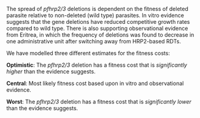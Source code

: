 The spread of *pfhrp2\/3* deletions is dependent on the fitness of deleted parasite relative to non-deleted (wild type) parasites. In vitro evidence suggests that the gene deletions have reduced competitive growth rates compared to wild type. There is also supporting observational evidence from Eritrea, in which the frequency of deletions was found to decrease in one administrative unit after switching away from HRP2-based RDTs.

We have modelled three different estimates for the fitness costs:

**Optimistic**: The *pfhrp2\/3* deletion has a fitness cost that is *significantly higher* than the evidence suggests.

**Central**: Most likely fitness cost based upon in vitro and observational evidence.

**Worst**: The *pfhrp2\/3* deletion has a fitness cost that is *significantly lower* than the evidence suggests.